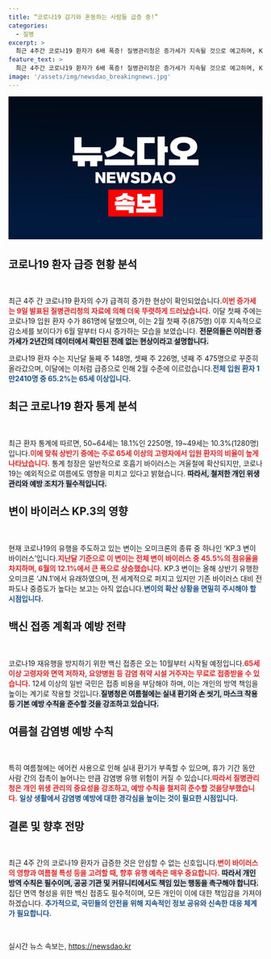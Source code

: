 ```yaml
---
title: “코로나19 감기와 혼동하는 사람들 급증 중!”
categories:
  - 질병
excerpt: >
  최근 4주간 코로나19 환자가 6배 폭증! 질병관리청은 증가세가 지속될 것으로 예고하며, KP.3 변이 바이러스가 주도한다고 경고합니다. 대규모 백신 접종도 시작돼 고위험군은 무료 접종 가능합니다. 여러분, 예방 수칙을 철저히 지킬 때입니다!
feature_text: >
  최근 4주간 코로나19 환자가 6배 폭증! 질병관리청은 증가세가 지속될 것으로 예고하며, KP.3 변이 바이러스가 주도한다고 경고합니다. 대규모 백신 접종도 시작돼 고위험군은 무료 접종 가능합니다. 여러분, 예방 수칙을 철저히 지킬 때입니다!
image: '/assets/img/newsdao_breakingnews.jpg'
---
```


<p><img src="/assets/img/newsdao_breakingnews.jpg" alt="ontimetimes 속보" /></p>

<h2 data-ke-size="size26">코로나19 환자 급증 현황 분석</h2>

<p data-ke-size="size16">&nbsp;</p>

<p>최근 4주 간 코로나19 환자의 수가 급격히 증가한 현상이 확인되었습니다.<b><span style="color: #ee2323;">이번 증가세는 9일 발표된 질병관리청의 자료에 의해 더욱 뚜렷하게 드러났습니다.</span></b> 이달 첫째 주에는 코로나19 입원 환자 수가 861명에 달했으며, 이는 2월 첫째 주(875명) 이후 지속적으로 감소세를 보이다가 6월 말부터 다시 증가하는 모습을 보였습니다. <b><span style="background-color: #21538527;">전문의들은 이러한 증가세가 2년간의 데이터에서 확인된 전례 없는 현상이라고 설명합니다.</span></b> </p>

<p>코로나19 환자 수는 지난달 둘째 주 148명, 셋째 주 226명, 넷째 주 475명으로 꾸준히 올라갔으며, 이달에는 이처럼 급증으로 인해 2월 수준에 이르렀습니다.<b><span style="color: #1a5490;">전체 입원 환자 1만2410명 중 65.2%는 65세 이상입니다.</span></b></p>

<h2 data-ke-size="size26">최근 코로나19 환자 통계 분석</h2>

<p data-ke-size="size16">&nbsp;</p>

<p>최근 환자 통계에 따르면, 50~64세는 18.1%인 2250명, 19~49세는 10.3%(1280명)입니다.<b><span style="color: #ee2323;">이에 맞춰 상반기 중에는 주로 65세 이상의 고령자에서 입원 환자의 비율이 높게 나타났습니다.</span></b> 통계 청장은 일반적으로 호흡기 바이러스는 겨울철에 확산되지만, 코로나19는 예외적으로 여름에도 영향을 미치고 있다고 밝혔습니다. <b><span style="background-color: #21538527;">따라서, 철저한 개인 위생 관리와 예방 조치가 필수적입니다.</span></b></p>

<h2 data-ke-size="size26">변이 바이러스 KP.3의 영향</h2>

<p data-ke-size="size16">&nbsp;</p>

<p>현재 코로나19의 유행을 주도하고 있는 변이는 오미크론의 종류 중 하나인 ‘KP.3 변이 바이러스’입니다.<b><span style="color: #ee2323;">지난달 기준으로 이 변이는 전체 변이 바이러스 중 45.5%의 점유율을 차지하며, 6월의 12.1%에서 큰 폭으로 상승했습니다.</span></b> KP.3 변이는 올해 상반기 유행한 오미크론 ‘JN.1’에서 유래하였으며, 전 세계적으로 퍼지고 있지만 기존 바이러스 대비 전파도나 중증도가 높다는 보고는 아직 없습니다.<b><span style="color: #1a5490;">변이의 확산 상황을 면밀히 주시해야 할 시점입니다.</span></b></p>

<h2 data-ke-size="size26">백신 접종 계획과 예방 전략</h2>

<p data-ke-size="size16">&nbsp;</p>

<p>코로나19 재유행을 방지하기 위한 백신 접종은 오는 10월부터 시작될 예정입니다.<b><span style="color: #ee2323;">65세 이상 고령자와 면역 저하자, 요양병원 등 감염 취약 시설 거주자는 무료로 접종받을 수 있습니다.</span></b> 12세 이상의 일반 국민은 접종 비용을 부담해야 하며, 이는 개인의 방역 책임을 높이는 계기로 작용할 것입니다.<b><span style="background-color: #21538527;">질병청은 여름철에는 실내 환기와 손 씻기, 마스크 착용 등 기본 예방 수칙을 준수할 것을 강조하고 있습니다.</span></b></p>

<h2 data-ke-size="size26">여름철 감염병 예방 수칙</h2>

<p data-ke-size="size16">&nbsp;</p>

<p>특히 여름철에는 에어컨 사용으로 인해 실내 환기가 부족할 수 있으며, 휴가 기간 동안 사람 간의 접촉이 늘어나는 만큼 감염병 유행 위험이 커질 수 있습니다.<b><span style="color: #ee2323;">따라서 질병관리청은 개인 위생 관리의 중요성을 강조하고, 예방 수칙을 철저히 준수할 것을당부했습니다.</span></b> <b><span style="color: #1a5490;">일상 생활에서 감염병 예방에 대한 경각심을 높이는 것이 필요한 시점입니다.</span></b></p>

<h2 data-ke-size="size26">결론 및 향후 전망</h2>

<p data-ke-size="size16">&nbsp;</p>

<p>최근 4주 간의 코로나19 환자가 급증한 것은 안심할 수 없는 신호입니다.<b><span style="color: #ee2323;">변이 바이러스의 영향과 여름철 특성 등을 고려할 때, 향후 유행 예측은 매우 중요합니다.</span></b> <b><span style="background-color: #21538527;">따라서 개인 방역 수칙은 필수이며, 공공 기관 및 커뮤니티에서도 책임 있는 행동을 촉구해야 합니다.</span></b> 집단 면역 형성을 위한 백신 접종도 필수적이며, 모든 개인이 이에 대한 책임감을 가져야 하겠습니다. <b><span style="color: #1a5490;">추가적으로, 국민들의 안전을 위해 지속적인 정보 공유와 신속한 대응 체계가 필요합니다.</span></b> </p>

<p data-ke-size="size16">&nbsp;</p>
실시간 뉴스 속보는, <a href="https://newsdao.kr" rel="dofollow">https://newsdao.kr</a>



